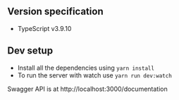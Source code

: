 ## Version specification
- TypeScript v3.9.10

## Dev setup
- Install all the dependencies using `yarn install`
- To run the server with watch use `yarn run dev:watch`



Swagger API is at http://localhost:3000/documentation
